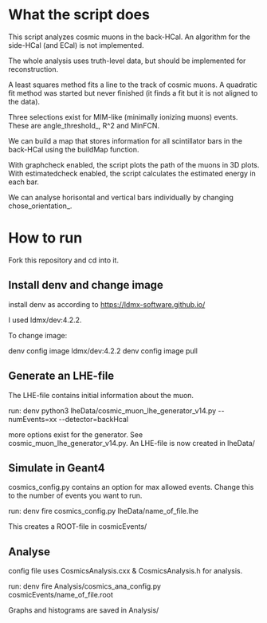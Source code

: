 # What the script does

This script analyzes cosmic muons in the back-HCal. An algorithm for the side-HCal (and ECal) is not implemented.

The whole analysis uses truth-level data, but should be implemented for reconstruction.

A least squares method fits a line to the track of cosmic muons. A quadratic fit method was started but never finished (it finds a fit but it is not aligned to the data).

Three selections exist for MIM-like (minimally ionizing muons) events. These are angle_threshold_, R^2 and MinFCN.

We can build a map that stores information for all scintillator bars in the back-HCal using the buildMap function.

With graphcheck enabled, the script plots the path of the muons in 3D plots.
With estimatedcheck enabled, the script calculates the estimated energy in each bar.

We can analyse horisontal and vertical bars individually by changing chose_orientation_.

# How to run

Fork this repository and cd into it.

## Install denv and change image
install denv as according to https://ldmx-software.github.io/

I used ldmx/dev:4.2.2. 

To change image:

denv config image ldmx/dev:4.2.2
denv config image pull

## Generate an LHE-file

The LHE-file contains initial information about the muon.

run:
denv python3 lheData/cosmic_muon_lhe_generator_v14.py --numEvents=xx --detector=backHcal

more options exist for the generator. See cosmic_muon_lhe_generator_v14.py.
An LHE-file is now created in lheData/

## Simulate in Geant4

cosmics_config.py contains an option for max allowed events. Change this to the number of events you want to run.

run:
denv fire cosmics_config.py lheData/name_of_file.lhe

This creates a ROOT-file in cosmicEvents/

## Analyse

config file uses CosmicsAnalysis.cxx & CosmicsAnalysis.h for analysis.

run:
denv fire Analysis/cosmics_ana_config.py cosmicEvents/name_of_file.root

Graphs and histograms are saved in Analysis/



